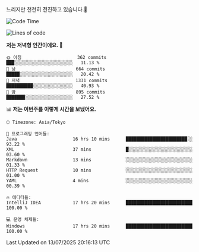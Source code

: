 느리지만 천천히 전진하고 있습니다.🐢

<!--START_SECTION:waka-->
![Code Time](http://img.shields.io/badge/Code%20Time-1%2C647%20hrs%2034%20mins-blue)

![Lines of code](https://img.shields.io/badge/%EC%A0%80%EB%8A%94%20%EC%97%AC%ED%83%9C%EA%B9%8C%EC%A7%80%20-925.5%20thousand%20%EC%A4%84%EC%9D%98%20%EC%BD%94%EB%93%9C%EB%A5%BC%20%EC%9E%91%EC%84%B1%ED%96%88%EC%96%B4%EC%9A%94.-blue)

**저는 저녁형 인간이에요. 🦉** 

```text
🌞 아침                     362 commits         ███░░░░░░░░░░░░░░░░░░░░░░   11.13 % 
🌆 낮　                     664 commits         █████░░░░░░░░░░░░░░░░░░░░   20.42 % 
🌃 저녁                     1331 commits        ██████████░░░░░░░░░░░░░░░   40.93 % 
🌙 밤　                     895 commits         ███████░░░░░░░░░░░░░░░░░░   27.52 % 
```


📊 **저는 이번주를 이렇게 시간을 보냈어요.** 

```text
🕑︎ Timezone: Asia/Tokyo

💬 프로그래밍 언어들: 
Java                     16 hrs 10 mins      ███████████████████████░░   93.22 % 
XML                      37 mins             █░░░░░░░░░░░░░░░░░░░░░░░░   03.60 % 
Markdown                 13 mins             ░░░░░░░░░░░░░░░░░░░░░░░░░   01.33 % 
HTTP Request             10 mins             ░░░░░░░░░░░░░░░░░░░░░░░░░   01.00 % 
YAML                     4 mins              ░░░░░░░░░░░░░░░░░░░░░░░░░   00.39 % 

🔥 에디터들: 
IntelliJ IDEA            17 hrs 20 mins      █████████████████████████   100.00 % 

💻 운영 체제들: 
Windows                  17 hrs 20 mins      █████████████████████████   100.00 % 
```


 Last Updated on 13/07/2025 20:16:13 UTC
<!--END_SECTION:waka-->
